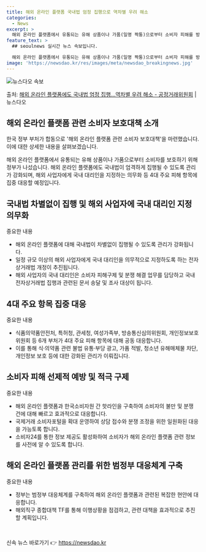 ```yaml
---
title: 해외 온라인 플랫폼 국내법 엄정 집행으로 역차별 우려 해소
categories:
  - News
excerpt: >
  해외 온라인 플랫폼에서 유통되는 유해 상품이나 가품(일명 짝퉁)으로부터 소비자 피해를 방지하기 위해 정부 부…
feature_text: >
  ## seoulnews 실시간 뉴스 속보입니다.

  해외 온라인 플랫폼에서 유통되는 유해 상품이나 가품(일명 짝퉁)으로부터 소비자 피해를 방지하기 위해 정부 부…
image: 'https://newsdao.kr/res/images/meta/newsdao_breakingnews.jpg'
---
```


![뉴스다오 속보](https://newsdao.kr/res/images/meta/newsdao_breakingnews.jpg)

<p>출처: <a href="https://newsdao.kr/3339" rel="dofollow">해외 온라인 플랫폼에도 국내법 엄정 집행…역차별 우려 해소 - 공정거래위원회</a> | 뉴스다오</p>

<h2 data-ke-size="size26">해외 온라인 플랫폼 관련 소비자 보호대책 소개</h2>
한국 정부 부처가 합동으로 '해외 온라인 플랫폼 관련 소비자 보호대책'을 마련했습니다. 이에 대한 상세한 내용을 살펴보겠습니다.

<p data-ke-size="size16">해외 온라인 플랫폼에서 유통되는 유해 상품이나 가품으로부터 소비자를 보호하기 위해 정부가 나섰습니다. 해외 온라인 플랫폼에도 국내법이 엄격하게 집행될 수 있도록 관리가 강화되며, 해외 사업자에게 국내 대리인을 지정하는 의무화 등 4대 주요 피해 항목에 집중 대응할 예정입니다.</p>

<h2 data-ke-size="size24">국내법 차별없이 집행 및 해외 사업자에 국내 대리인 지정 의무화</h2>
중요한 내용
<ul>
  <li>해외 온라인 플랫폼에 대해 국내법이 차별없이 집행될 수 있도록 관리가 강화됩니다.</li>
  <li>일정 규모 이상의 해외 사업자에게 국내 대리인을 의무적으로 지정하도록 하는 전자상거래법 개정이 추진됩니다.</li>
  <li>해외 사업자의 국내 대리인은 소비자 피해구제 및 분쟁 해결 업무를 담당하고 국내 전자상거래법 집행과 관련된 문서 송달 및 조사 대상이 됩니다.</li>
</ul>

<h2 data-ke-size="size24">4대 주요 항목 집중 대응</h2>
중요한 내용
<ul>
  <li>식품의약품안전처, 특허청, 관세청, 여성가족부, 방송통신심의위원회, 개인정보보호위원회 등 6개 부처가 4대 주요 피해 항목에 대해 공동 대응합니다.</li>
  <li>이를 통해 식·의약품 관련 불법 유통·부당 광고, 가품 적발, 청소년 유해매체물 차단, 개인정보 보호 등에 대한 강화된 관리가 이뤄집니다.</li>
</ul>

<h2 data-ke-size="size24">소비자 피해 선제적 예방 및 적극 구제</h2>
중요한 내용
<ul>
  <li>해외 온라인 플랫폼과 한국소비자원 간 핫라인을 구축하여 소비자의 불만 및 분쟁 건에 대해 빠르고 효과적으로 대응합니다.</li>
  <li>국제거래 소비자포털을 확대 운영하여 상담 접수와 분쟁 조정을 위한 일원화된 대응을 가능토록 합니다.</li>
  <li>소비자24를 통한 정보 제공도 활성화하여 소비자가 해외 온라인 플랫폼 관련 정보를 사전에 알 수 있도록 합니다.</li>
</ul>

<h2 data-ke-size="size24">해외 온라인 플랫폼 관리를 위한 범정부 대응체계 구축</h2>
중요한 내용
<ul>
  <li>정부는 범정부 대응체계를 구축하여 해외 온라인 플랫폼과 관련된 복잡한 현안에 대응합니다.</li>
  <li>해외직구 종합대책 TF를 통해 이행상황을 점검하고, 관련 대책을 효과적으로 추진할 계획입니다.</li>
</ul>

<p data-ke-size="size16">&nbsp;</p> 

신속 뉴스 바로가기 👉 <a href="https://newsdao.kr" rel="dofollow">https://newsdao.kr</a>


